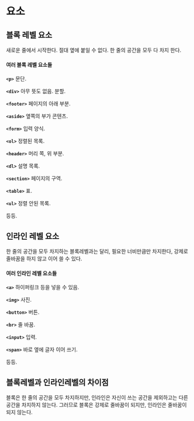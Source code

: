 # 요소
## 블록 레벨 요소
새로운 줄에서 시작한다. 절대 옆에 붙일 수 없다. 한 줄의 공간을 모두 다 차지 한다.

#### 여러 블록 레벨 요소들

**`<p>`**
문단.

**`<div>`**
아무 뜻도 없음. 분할.

**`<footer>`**
페이지의 아래 부분. 

**`<aside>`**
옆쪽의 부가 콘텐츠.

**`<form>`**
입력 양식.

**`<ol>`**
정렬된 목록.

**`<header>`**
머리 쪽, 위 부분.

**`<dl>`**
설명 목록.

**`<section>`**
페이지의 구역.

**`<table>`**
표.

**`<ul>`**
정렬 안된 목록.

등등.


## 인라인 레벨 요소
한 줄의 공간을 모두 차지하는 블록레벨과는 달리, 필요한 너비만큼만 차지한다, 강제로 줄바꿈을 하지 않고 이어 쓸 수 있다.

#### 여러 인라인 레벨 요소들

**`<a>`**
하이퍼링크 등을 넣을 수 있음.

**`<img>`**
사진.

**`<button>`**
버튼.

**`<br>`**
줄 바꿈.

**`<input>`**
입력.

**`<span>`**
바로 옆에 글자 이어 쓰기.

등등.

## 블록레벨과 인라인레벨의 차이점

블록은 한 줄의 공간을 모두 차지하지만, 인라인은 자신이 쓰는 공간을 제외하고는 다른 공간을 차지하지 않는다. 그러므로 블록은 강제로 줄바꿈이 되지만, 인라인은 줄바꿈이 되지 않는다.
